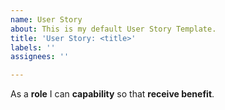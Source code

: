 ```yaml
---
name: User Story
about: This is my default User Story Template.
title: 'User Story: <title>'
labels: ''
assignees: ''

---
```


As a **role** I can **capability** so that **receive benefit**.

